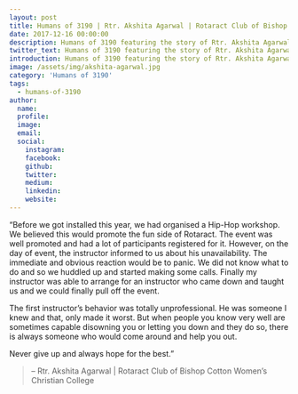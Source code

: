 ```yaml
---
layout: post
title: Humans of 3190 | Rtr. Akshita Agarwal | Rotaract Club of Bishop Cotton Women’s Christian College
date: 2017-12-16 00:00:00
description: Humans of 3190 featuring the story of Rtr. Akshita Agarwal | Rotaract Club of Bishop Cotton Women’s Christian College
twitter_text: Humans of 3190 featuring the story of Rtr. Akshita Agarwal | Rotaract Club of Bishop Cotton Women’s Christian College
introduction: Humans of 3190 featuring the story of Rtr. Akshita Agarwal | Rotaract Club of Bishop Cotton Women’s Christian College
image: /assets/img/akshita-agarwal.jpg
category: 'Humans of 3190'
tags:
  - humans-of-3190
author:
  name: 
  profile: 
  image: 
  email: 
  social:
    instagram:
    facebook: 
    github: 
    twitter: 
    medium: 
    linkedin: 
    website:
---
```

“Before we got installed this year, we had organised a Hip-Hop workshop. We believed this would promote the fun side of Rotaract. The event was well promoted and had a lot of participants registered for it. However, on the day of event, the instructor informed to us about his unavailability. The immediate and obvious reaction would be to panic. We did not know what to do and so we huddled up and started making some calls. Finally my instructor was able to arrange for an instructor who came down and taught us and we could finally pull off the event.

The first instructor’s behavior was totally unprofessional. He was someone I knew and that, only made it worst. But when people you know very well are sometimes capable disowning you or letting you down and they do so, there is always someone who would come around and help you out.

Never give up and always hope for the best.”

> – Rtr. Akshita Agarwal \| Rotaract Club of Bishop Cotton Women’s Christian College
